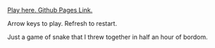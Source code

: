 [Play here. Github Pages Link.](https://shardj.github.io/SnakeHtml/ "Github Pages Link")

Arrow keys to play. Refresh to restart.

Just a game of snake that I threw together in half an hour of bordom.
